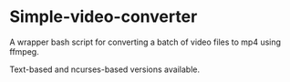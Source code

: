 # Simple-video-converter

A wrapper bash script for converting a batch of video files to mp4 using ffmpeg.

Text-based and ncurses-based versions available.
